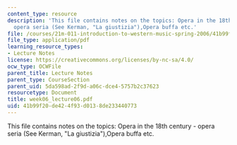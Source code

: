 ```yaml
---
content_type: resource
description: 'This file contains notes on the topics: Opera in the 18th century -
  opera seria (See Kerman, "La giustizia"),Opera buffa etc.'
file: /courses/21m-011-introduction-to-western-music-spring-2006/41b99f20de424f93d0138de233440773_week06_lecture06.pdf
file_type: application/pdf
learning_resource_types:
- Lecture Notes
license: https://creativecommons.org/licenses/by-nc-sa/4.0/
ocw_type: OCWFile
parent_title: Lecture Notes
parent_type: CourseSection
parent_uid: 5da598ad-2f9d-a06c-dce4-5757b2c37623
resourcetype: Document
title: week06_lecture06.pdf
uid: 41b99f20-de42-4f93-d013-8de233440773
---
```

This file contains notes on the topics: Opera in the 18th century - opera seria (See Kerman, "La giustizia"),Opera buffa etc.
